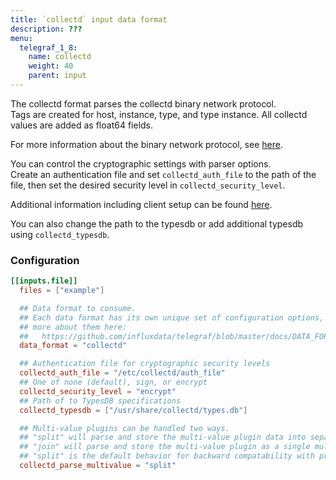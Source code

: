 ```yaml
---
title: `collectd` input data format
description: ???
menu:
  telegraf_1_8:
    name: collectd
    weight: 40
    parent: input
---
```


The collectd format parses the collectd binary network protocol.  
Tags are created for host, instance, type, and type instance.  All collectd values are added as float64 fields.

For more information about the binary network protocol, see
[here](https://collectd.org/wiki/index.php/Binary_protocol).

You can control the cryptographic settings with parser options.  
Create an authentication file and set `collectd_auth_file` to the path of the file, then set the desired security level in `collectd_security_level`.

Additional information including client setup can be found
[here](https://collectd.org/wiki/index.php/Networking_introduction#Cryptographic_setup).

You can also change the path to the typesdb or add additional typesdb using
`collectd_typesdb`.

### Configuration

```toml
[[inputs.file]]
  files = ["example"]

  ## Data format to consume.
  ## Each data format has its own unique set of configuration options, read
  ## more about them here:
  ##   https://github.com/influxdata/telegraf/blob/master/docs/DATA_FORMATS_INPUT.md
  data_format = "collectd"

  ## Authentication file for cryptographic security levels
  collectd_auth_file = "/etc/collectd/auth_file"
  ## One of none (default), sign, or encrypt
  collectd_security_level = "encrypt"
  ## Path of to TypesDB specifications
  collectd_typesdb = ["/usr/share/collectd/types.db"]

  ## Multi-value plugins can be handled two ways.
  ## "split" will parse and store the multi-value plugin data into separate measurements
  ## "join" will parse and store the multi-value plugin as a single multi-value measurement.
  ## "split" is the default behavior for backward compatability with previous versions of influxdb.
  collectd_parse_multivalue = "split"
```
